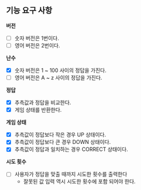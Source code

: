 ## 기능 요구 사항

**버전**

- [ ] 숫자 버전은 1번이다.
- [ ] 영어 버전은 2번이다.

**난수**

- [x] 숫자 버전은 1 ~ 100 사이의 정답을 가진다.
- [ ] 영어 버전은 A ~ z 사이의 정답을 가진다.

**정답**

- [x] 추측값과 정답을 비교한다.
- [x] 게임 상태를 반환한다.

**게임 상태**

- [x] 추측값이 정답보다 작은 경우 UP 상태이다.
- [x] 추측값이 정답보다 큰 경우 DOWN 상태이다.
- [x] 추측값이 정답과 일치하는 경우 CORRECT 상태이다.

**시도 횟수**

- [ ] 사용자가 정답을 맞출 때까지 시도한 횟수를 출력한다
    - 잘못된 값 입력 역시 시도한 횟수에 포함 되어야 한다.
